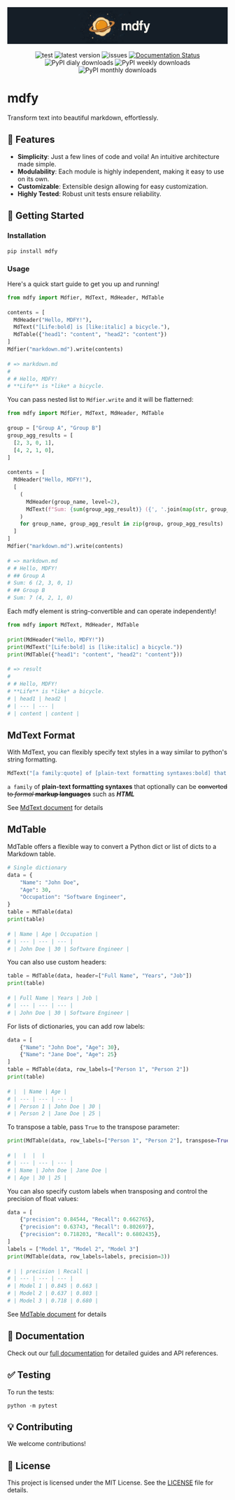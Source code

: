 <p align="center">
  <br/>
  <br/>
  <picture>
    <img alt="mdfy teaser" src="https://raw.githubusercontent.com/argonism/mdfy/main/mdfy.png" style="max-width: 100%;">
  </picture>
</p>

<p align="center">
    <img alt="test" src="https://img.shields.io/github/actions/workflow/status/argonism/mdfy/test_for_pr.yml?logo=pytest&label=test&color=green">
    <img alt="latest version" src="https://img.shields.io/github/v/tag/argonism/mdfy?logo=pypi&logoColor=white&label=latest%20version">
    <img alt="issues" src="https://img.shields.io/github/issues/argonism/mdfy">
    <a href='https://mdfy.readthedocs.io/en/latest/?badge=latest'>
        <img src='https://readthedocs.org/projects/mdfy/badge/?version=latest' alt='Documentation Status' />
    </a>
    <img alt="PyPI dialy downloads" src="https://img.shields.io/pypi/dd/mdfy">
    <img alt="PyPI weekly downloads" src="https://img.shields.io/pypi/dw/mdfy">
    <img alt="PyPI monthly downloads" src="https://img.shields.io/pypi/dm/mdfy">
</p>

# mdfy

Transform text into beautiful markdown, effortlessly.

<!-- <p align="center">
  <img src="path_to_your_project_logo_or_image" alt="MDFY Logo" width="400">
</p> -->

## 🌟 Features

- **Simplicity**: Just a few lines of code and voila! An intuitive architecture made simple.
- **Modulability**: Each module is highly independent, making it easy to use on its own.
- **Customizable**: Extensible design allowing for easy customization.
- **Highly Tested**: Robust unit tests ensure reliability.

## 🚀 Getting Started

### Installation

```shell
pip install mdfy
```

### Usage

Here's a quick start guide to get you up and running!

``` python
from mdfy import Mdfier, MdText, MdHeader, MdTable

contents = [
  MdHeader("Hello, MDFY!"),
  MdText("[Life:bold] is [like:italic] a bicycle."),
  MdTable({"head1": "content", "head2": "content"})
]
Mdfier("markdown.md").write(contents)

# => markdown.md
#
# # Hello, MDFY!
# **Life** is *like* a bicycle.
```

You can pass nested list to `Mdfier.write` and it will be flatterned:

``` python
from mdfy import Mdfier, MdText, MdHeader, MdTable

group = ["Group A", "Group B"]
group_agg_results = [
  [2, 3, 0, 1],
  [4, 2, 1, 0],
]

contents = [
  MdHeader("Hello, MDFY!"),
  [
    (
      MdHeader(group_name, level=2),
      MdText(f"Sum: {sum(group_agg_result)} ({', '.join(map(str, group_agg_result))})")
    )
    for group_name, group_agg_result in zip(group, group_agg_results)
  ]
]
Mdfier("markdown.md").write(contents)

# => markdown.md
# # Hello, MDFY!
# ## Group A
# Sum: 6 (2, 3, 0, 1)
# ## Group B
# Sum: 7 (4, 2, 1, 0)
```

Each mdfy element is string-convertible and can operate independently!

```python
from mdfy import MdText, MdHeader, MdTable

print(MdHeader("Hello, MDFY!"))
print(MdText("[Life:bold] is [like:italic] a bicycle."))
print(MdTable({"head1": "content", "head2": "content"}))

# => result
#
# # Hello, MDFY!
# **Life** is *like* a bicycle.
# | head1 | head2 |
# | --- | --- |
# | content | content |
```

## MdText Format

With MdText, you can flexibly specify text styles in a way similar to python's string formatting.

```python
MdText("[a family:quote] of [plain-text formatting syntaxes:bold] that optionally can be [converted to [formal:italic] [markup languages:bold]:not] such as [HTML:strong]")
```

`a family` of **plain-text formatting syntaxes** that optionally can be ~~converted to _formal_ **markup languages**~~ such as **_HTML_**

See [MdText document](https://mdfy.readthedocs.io/en/latest/mdfy.elements.text.html#mdfy.elements.text.MdText) for details

## MdTable

MdTable offers a flexible way to convert a Python dict or list of dicts to a Markdown table.

```python
# Single dictionary
data = {
    "Name": "John Doe",
    "Age": 30,
    "Occupation": "Software Engineer",
}
table = MdTable(data)
print(table)

# | Name | Age | Occupation |
# | --- | --- | --- |
# | John Doe | 30 | Software Engineer |
```

You can also use custom headers:

```python
table = MdTable(data, header=["Full Name", "Years", "Job"])
print(table)

# | Full Name | Years | Job |
# | --- | --- | --- |
# | John Doe | 30 | Software Engineer |
```

For lists of dictionaries, you can add row labels:

```python
data = [
    {"Name": "John Doe", "Age": 30},
    {"Name": "Jane Doe", "Age": 25}
]
table = MdTable(data, row_labels=["Person 1", "Person 2"])
print(table)

# |  | Name | Age |
# | --- | --- | --- |
# | Person 1 | John Doe | 30 |
# | Person 2 | Jane Doe | 25 |
```

To transpose a table, pass `True` to the transpose parameter:

```python
print(MdTable(data, row_labels=["Person 1", "Person 2"], transpose=True))

# |  |  |  |
# | --- | --- | --- |
# | Name | John Doe | Jane Doe |
# | Age | 30 | 25 |
```

You can also specify custom labels when transposing and control the precision of float values:

```python
data = [
    {"precision": 0.84544, "Recall": 0.662765},
    {"precision": 0.63743, "Recall": 0.802697},
    {"precision": 0.718203, "Recall": 0.6802435},
]
labels = ["Model 1", "Model 2", "Model 3"]
print(MdTable(data, row_labels=labels, precision=3))

# | | precision | Recall |
# | --- | --- | --- |
# | Model 1 | 0.845 | 0.663 |
# | Model 2 | 0.637 | 0.803 |
# | Model 3 | 0.718 | 0.680 |
```

See [MdTable document](https://mdfy.readthedocs.io/en/latest/mdfy.elements.table.html#mdfy.elements.table.MdTable) for details

## 📖 Documentation

Check out our [full documentation](https://mdfy.readthedocs.io/en/latest/#) for detailed guides and API references.

## ✅ Testing

To run the tests:

```shell
python -m pytest
```

## 💡 Contributing

We welcome contributions!

## 📜 License

This project is licensed under the MIT License. See the [LICENSE](LICENSE) file for details.

